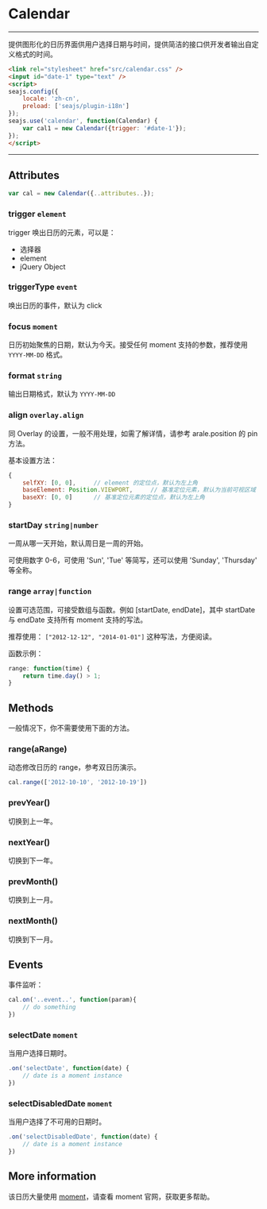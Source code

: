 # Calendar

-------------

提供图形化的日历界面供用户选择日期与时间，提供简洁的接口供开发者输出自定义格式的时间。

`````html
<link rel="stylesheet" href="src/calendar.css" />
<input id="date-1" type="text" />
<script>
seajs.config({
    locale: 'zh-cn',
    preload: ['seajs/plugin-i18n']
});
seajs.use('calendar', function(Calendar) {
    var cal1 = new Calendar({trigger: '#date-1'});
});
</script>
`````

------------


## Attributes

```javascript
var cal = new Calendar({..attributes..});
```


### trigger `element`

trigger 唤出日历的元素，可以是：

- 选择器
- element
- jQuery Object


### triggerType `event`

唤出日历的事件，默认为 click

### focus `moment`

日历初始聚焦的日期，默认为今天。接受任何 moment 支持的参数，推荐使用 ``YYYY-MM-DD`` 格式。

### format `string`

输出日期格式，默认为 ``YYYY-MM-DD``

### align `overlay.align`

同 Overlay 的设置，一般不用处理，如需了解详情，请参考 arale.position 的 pin 方法。

基本设置方法：

```javascript
{
    selfXY: [0, 0],     // element 的定位点，默认为左上角
    baseElement: Position.VIEWPORT,     // 基准定位元素，默认为当前可视区域
    baseXY: [0, 0]      // 基准定位元素的定位点，默认为左上角
}
```

### startDay `string|number`

一周从哪一天开始，默认周日是一周的开始。

可使用数字 0-6，可使用 'Sun', 'Tue' 等简写，还可以使用 'Sunday', 'Thursday' 等全称。

### range `array|function`

设置可选范围，可接受数组与函数。例如 [startDate, endDate]，其中 startDate 与 endDate 支持所有 moment 支持的写法。

推荐使用： ``["2012-12-12", "2014-01-01"]`` 这种写法，方便阅读。

函数示例：

```javascript
range: function(time) {
    return time.day() > 1;
}
```


## Methods

一般情况下，你不需要使用下面的方法。

### range(aRange)

动态修改日历的 range，参考双日历演示。

```javascript
cal.range(['2012-10-10', '2012-10-19'])
```

### prevYear()

切换到上一年。

### nextYear()

切换到下一年。

### prevMonth()

切换到上一月。

### nextMonth()

切换到下一月。


## Events

事件监听：

```javascript
cal.on('..event..', function(param){
    // do something
})
```

### selectDate `moment`

当用户选择日期时。

```javascript
.on('selectDate', function(date) {
    // date is a moment instance
})
```

### selectDisabledDate `moment`

当用户选择了不可用的日期时。

```javascript
.on('selectDisabledDate', function(date) {
    // date is a moment instance
})
```

## More information

该日历大量使用 [moment](http://momentjs.com)，请查看 moment 官网，获取更多帮助。
